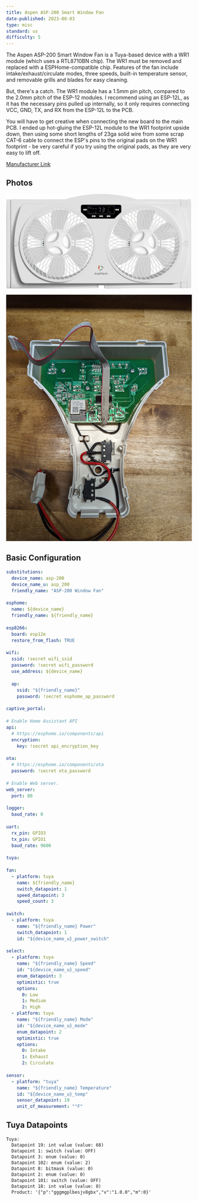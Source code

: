 ```yaml
---
title: Aspen ASP-200 Smart Window Fan
date-published: 2023-08-03
type: misc
standard: us
difficulty: 5
---
```


The Aspen ASP-200 Smart Window Fan is a Tuya-based device with a WR1 module (which uses a RTL8710BN chip). The WR1 must be removed and replaced with a ESPHome-compatible chip. Features of the fan include intake/exhaust/circulate modes, three speeds, built-in temperature sensor, and removable grills and blades for easy cleaning.

But, there's a catch. The WR1 module has a 1.5mm pin pitch, compared to the 2.0mm pitch of the ESP-12 modules. I recommend using an ESP-12L, as it has the necessary pins pulled up internally, so it only requires connecting VCC, GND, TX, and RX from the ESP-12L to the PCB.

You will have to get creative when connecting the new board to the main PCB. I ended up hot-gluing the ESP-12L module to the WR1 footprint upside down, then using some short lengths of 23ga solid wire from some scrap CAT-6 cable to connect the ESP's pins to the original pads on the WR1 footprint - be very careful if you try using the original pads, as they are very easy to lift off.

[Manufacturer Link](https://www.theaspen.com/products/asp-200)

## Photos

![ASP-200](asp-200.png)

![ASP-200 PCB](asp-200-pcb.jpg)

## Basic Configuration

```yaml
substitutions:
  device_name: asp-200
  device_name_u: asp_200
  friendly_name: "ASP-200 Window Fan"

esphome:
  name: ${device_name}
  friendly_name: ${friendly_name}

esp8266:
  board: esp12e
  restore_from_flash: TRUE

wifi:
  ssid: !secret wifi_ssid
  password: !secret wifi_password
  use_address: ${device_name}

  ap:
    ssid: "${friendly_name}"
    password: !secret esphome_ap_password

captive_portal:

# Enable Home Assistant API
api:
  # https://esphome.io/components/api
  encryption:
    key: !secret api_encryption_key

ota:
  # https://esphome.io/components/ota
  password: !secret ota_password

# Enable Web server.
web_server:
  port: 80

logger:
  baud_rate: 0

uart:
  rx_pin: GPIO3
  tx_pin: GPIO1
  baud_rate: 9600

tuya:

fan:
  - platform: tuya
    name: ${friendly_name}
    switch_datapoint: 1
    speed_datapoint: 3
    speed_count: 3

switch:
  - platform: tuya
    name: "${friendly_name} Power"
    switch_datapoint: 1
    id: "${device_name_u}_power_switch"

select:
  - platform: tuya
    name: "${friendly_name} Speed"
    id: "${device_name_u}_speed"
    enum_datapoint: 3
    optimistic: true
    options:
      0: Low
      1: Medium
      2: High
  - platform: tuya
    name: "${friendly_name} Mode"
    id: "${device_name_u}_mode"
    enum_datapoint: 2
    optimistic: true
    options:
      0: Intake
      1: Exhaust
      2: Circulate

sensor:
  - platform: "tuya"
    name: "${friendly_name} Temperature"
    id: "${device_name_u}_temp"
    sensor_datapoint: 19
    unit_of_measurement: "°F"
```

## Tuya Datapoints

```text
Tuya:
  Datapoint 19: int value (value: 68)
  Datapoint 1: switch (value: OFF)
  Datapoint 3: enum (value: 0)
  Datapoint 102: enum (value: 2)
  Datapoint 8: bitmask (value: 0)
  Datapoint 2: enum (value: 0)
  Datapoint 101: switch (value: OFF)
  Datapoint 18: int value (value: 0)
  Product: '{"p":"gggmgplbesjv8gbx","v":"1.0.0","m":0}'
```
